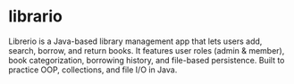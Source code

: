 # librario
Librerio is a Java-based library management app that lets users add, search, borrow, and return books. It features user roles (admin &amp; member), book categorization, borrowing history, and file-based persistence. Built to practice OOP, collections, and file I/O in Java.

